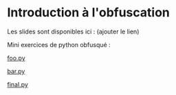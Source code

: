 # Introduction à l'obfuscation

Les slides sont disponibles ici : (ajouter le lien)

Mini exercices de python obfusqué :

[foo.py](https://github.com/noutoff/noutoff.github.io/blob/master/exos/foo.py)

[bar.py](https://github.com/noutoff/noutoff.github.io/blob/master/exos/bar.py)

[final.py](https://github.com/noutoff/noutoff.github.io/blob/master/exos/final.py)
